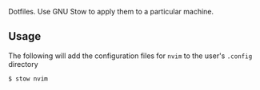 Dotfiles. Use GNU Stow to apply them to a particular machine.

## Usage
The following will add the configuration files for `nvim` to the user's `.config` directory
```shell
$ stow nvim
```
